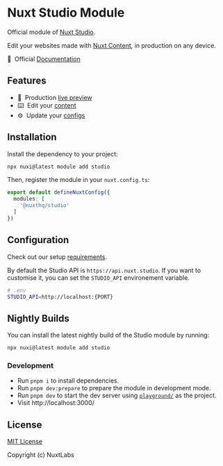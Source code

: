 # Nuxt Studio Module

<!-- [![npm version][npm-version-src]][npm-version-href]
[![npm downloads][npm-downloads-src]][npm-downloads-href]
[![Github Actions CI][github-actions-ci-src]][github-actions-ci-href]
[![Codecov][codecov-src]][codecov-href]
[![License][license-src]][license-href] -->

Official module of [Nuxt Studio](https://nuxt.studio).

Edit your websites made with [Nuxt Content](https://content.nuxt.com/), in production on any device.

📖&nbsp; Official [Documentation](https://nuxt.studio/docs/projects/setup#requirements-to-use-the-studio-editor)

## Features

- 🚀&nbsp; Production [live preview](https://nuxt.studio/docs/studio/live-preview)
- ⌨️&nbsp; Edit your [content](https://nuxt.studio/docs/developers/content)
- ⚙️&nbsp; Update your [configs](https://nuxt.studio/docs/developers/app-config)

## Installation

Install the dependency to your project:

```bash
npx nuxi@latest module add studio
```

Then, register the module in your `nuxt.config.ts`:

```ts
export default defineNuxtConfig({
  modules: [
    '@nuxthq/studio'
  ]
})
```

## Configuration

Check out our setup [requirements](https://nuxt.studio/docs/projects/setup#requirements-to-use-the-studio-editor). 

By default the Studio API is `https://api.nuxt.studio`. If you want to customise it, you can set the `STUDIO_API` environement variable.

```bash
# .env
STUDIO_API=http://localhost:{PORT}
```

## Nightly Builds

You can install the latest nightly build of the Studio module by running:

```bash
npx nuxi@latest module add studio
```

### Development

- Run `pnpm i` to install dependencies.
- Run `pnpm dev:prepare` to prepare the module in development mode.
- Run `pnpm dev` to start the dev server using [`playground/`](./playground/) as the project.
- Visit http://localhost:3000/

## License

[MIT License](./LICENSE)

Copyright (c) NuxtLabs

<!-- Badges -->
[npm-version-src]: https://img.shields.io/npm/v/@nuxthq/studio/latest.svg
[npm-version-href]: https://npmjs.com/package/@nuxthq/studio

[npm-downloads-src]: https://img.shields.io/npm/dm/@nuxthq/studio.svg
[npm-downloads-href]: https://npmjs.com/package/@nuxthq/studio

[github-actions-ci-src]: https://github.com/nuxtlabs/studio/workflows/studio/badge.svg
[github-actions-ci-href]: https://github.com/nuxtlabs/studio/actions/workflows/studio.yml

[codecov-src]: https://img.shields.io/codecov/c/github/@nuxthq/studio.svg
[codecov-href]: https://codecov.io/gh/@nuxthq/studio

[license-src]: https://img.shields.io/npm/l/@nuxthq/studio.svg
[license-href]: https://npmjs.com/package/@nuxthq/studio
